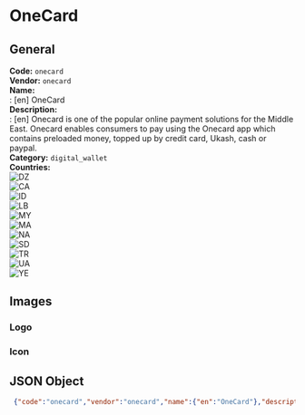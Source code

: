 # OneCard 
## General 
**Code:** `onecard`  
**Vendor:** `onecard`  
**Name:**  
:	[en] OneCard  
**Description:**  
: [en] Onecard is one of the popular online payment solutions for the Middle East. Onecard enables consumers to pay using the Onecard app which contains preloaded money, topped up by credit card, Ukash, cash or paypal.  
**Category:** `digital_wallet`  
**Countries:**  
![DZ](https://cdnjs.cloudflare.com/ajax/libs/flag-icon-css/3.3.0/flags/4x3/DZ.svg#w24)  
![CA](https://cdnjs.cloudflare.com/ajax/libs/flag-icon-css/3.3.0/flags/4x3/CA.svg#w24)  
![ID](https://cdnjs.cloudflare.com/ajax/libs/flag-icon-css/3.3.0/flags/4x3/ID.svg#w24)  
![LB](https://cdnjs.cloudflare.com/ajax/libs/flag-icon-css/3.3.0/flags/4x3/LB.svg#w24)  
![MY](https://cdnjs.cloudflare.com/ajax/libs/flag-icon-css/3.3.0/flags/4x3/MY.svg#w24)  
![MA](https://cdnjs.cloudflare.com/ajax/libs/flag-icon-css/3.3.0/flags/4x3/MA.svg#w24)  
![NA](https://cdnjs.cloudflare.com/ajax/libs/flag-icon-css/3.3.0/flags/4x3/NA.svg#w24)  
![SD](https://cdnjs.cloudflare.com/ajax/libs/flag-icon-css/3.3.0/flags/4x3/SD.svg#w24)  
![TR](https://cdnjs.cloudflare.com/ajax/libs/flag-icon-css/3.3.0/flags/4x3/TR.svg#w24)  
![UA](https://cdnjs.cloudflare.com/ajax/libs/flag-icon-css/3.3.0/flags/4x3/UA.svg#w24)  
![YE](https://cdnjs.cloudflare.com/ajax/libs/flag-icon-css/3.3.0/flags/4x3/YE.svg#w24)  
 
## Images 
### Logo 
### Icon 
## JSON Object 
```json
 {"code":"onecard","vendor":"onecard","name":{"en":"OneCard"},"description":{"en":"Onecard is one of the popular online payment solutions for the Middle East. Onecard enables consumers to pay using the Onecard app which contains preloaded money, topped up by credit card, Ukash, cash or paypal."},"countries":["DZ","CA","ID","LB","MY","MA","NA","SD","TR","UA","YE"],"category":"digital_wallet"}```  

